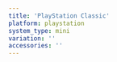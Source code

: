 ```yaml
---
title: 'PlayStation Classic'
platform: playstation
system_type: mini
variation: ''
accessories: ''
---
```

